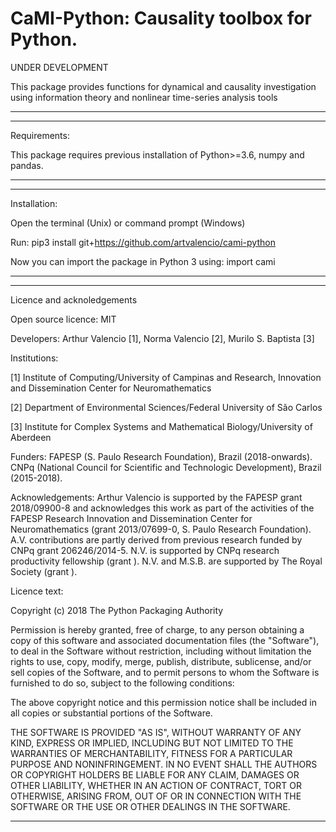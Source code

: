 # CaMI-Python: Causality toolbox for Python.

UNDER DEVELOPMENT

This package provides functions for dynamical and causality
investigation using information theory and nonlinear time-series
analysis tools

-----------------------------------------------------------------------------
-----------------------------------------------------------------------------

Requirements:

This package requires previous installation of Python>=3.6, numpy and pandas.

-----------------------------------------------------------------------------
-----------------------------------------------------------------------------
Installation:

Open the terminal (Unix) or command prompt (Windows)

Run: pip3 install git+https://github.com/artvalencio/cami-python

Now you can import the package in Python 3 using: import cami

-----------------------------------------------------------------------------

-----------------------------------------------------------------------------

Licence and acknoledgements

Open source licence: MIT

Developers: Arthur Valencio [1], Norma Valencio [2], Murilo S. Baptista [3]

Institutions: 

[1] Institute of Computing/University of Campinas and Research, Innovation and Dissemination Center for Neuromathematics

[2] Department of Environmental Sciences/Federal University of São Carlos

[3] Institute for Complex Systems and Mathematical Biology/University of Aberdeen

Funders: FAPESP (S. Paulo Research Foundation), Brazil (2018-onwards). CNPq (National Council for Scientific and Technologic Development), Brazil (2015-2018).

Acknowledgements: Arthur Valencio is supported by the FAPESP grant 2018/09900-8 and 	     acknowledges this work as part of the activities of the FAPESP Research 	     Innovation and Dissemination Center for Neuromathematics (grant 2013/07699-0, S. Paulo Research Foundation). A.V. contributions are partly derived from previous research funded by CNPq grant 206246/2014-5. N.V. is supported by CNPq research productivity fellowship (grant ). N.V. and M.S.B. are supported by The Royal Society (grant ).

Licence text:

Copyright (c) 2018 The Python Packaging Authority

Permission is hereby granted, free of charge, to any person obtaining a copy
of this software and associated documentation files (the "Software"), to deal
in the Software without restriction, including without limitation the rights
to use, copy, modify, merge, publish, distribute, sublicense, and/or sell
copies of the Software, and to permit persons to whom the Software is
furnished to do so, subject to the following conditions:

The above copyright notice and this permission notice shall be included in all
copies or substantial portions of the Software.

THE SOFTWARE IS PROVIDED "AS IS", WITHOUT WARRANTY OF ANY KIND, EXPRESS OR
IMPLIED, INCLUDING BUT NOT LIMITED TO THE WARRANTIES OF MERCHANTABILITY,
FITNESS FOR A PARTICULAR PURPOSE AND NONINFRINGEMENT. IN NO EVENT SHALL THE
AUTHORS OR COPYRIGHT HOLDERS BE LIABLE FOR ANY CLAIM, DAMAGES OR OTHER
LIABILITY, WHETHER IN AN ACTION OF CONTRACT, TORT OR OTHERWISE, ARISING FROM,
OUT OF OR IN CONNECTION WITH THE SOFTWARE OR THE USE OR OTHER DEALINGS IN THE
SOFTWARE.

-----------------------------------------------------------------------------